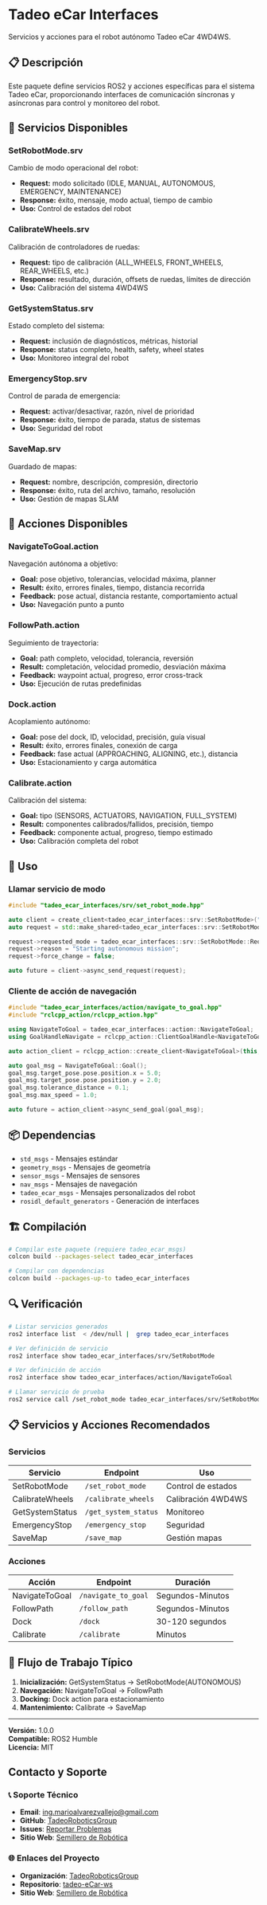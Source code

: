 # Tadeo eCar Interfaces

Servicios y acciones para el robot autónomo Tadeo eCar 4WD4WS.

## 📋 Descripción

Este paquete define servicios ROS2 y acciones específicas para el sistema Tadeo eCar, proporcionando interfaces de comunicación síncronas y asíncronas para control y monitoreo del robot.

## 🔧 Servicios Disponibles

### SetRobotMode.srv
Cambio de modo operacional del robot:
- **Request:** modo solicitado (IDLE, MANUAL, AUTONOMOUS, EMERGENCY, MAINTENANCE)
- **Response:** éxito, mensaje, modo actual, tiempo de cambio
- **Uso:** Control de estados del robot

### CalibrateWheels.srv  
Calibración de controladores de ruedas:
- **Request:** tipo de calibración (ALL_WHEELS, FRONT_WHEELS, REAR_WHEELS, etc.)
- **Response:** resultado, duración, offsets de ruedas, límites de dirección
- **Uso:** Calibración del sistema 4WD4WS

### GetSystemStatus.srv
Estado completo del sistema:
- **Request:** inclusión de diagnósticos, métricas, historial
- **Response:** status completo, health, safety, wheel states
- **Uso:** Monitoreo integral del robot

### EmergencyStop.srv
Control de parada de emergencia:
- **Request:** activar/desactivar, razón, nivel de prioridad
- **Response:** éxito, tiempo de parada, status de sistemas
- **Uso:** Seguridad del robot

### SaveMap.srv
Guardado de mapas:
- **Request:** nombre, descripción, compresión, directorio
- **Response:** éxito, ruta del archivo, tamaño, resolución
- **Uso:** Gestión de mapas SLAM

## 🎯 Acciones Disponibles

### NavigateToGoal.action
Navegación autónoma a objetivo:
- **Goal:** pose objetivo, tolerancias, velocidad máxima, planner
- **Result:** éxito, errores finales, tiempo, distancia recorrida
- **Feedback:** pose actual, distancia restante, comportamiento actual
- **Uso:** Navegación punto a punto

### FollowPath.action
Seguimiento de trayectoria:
- **Goal:** path completo, velocidad, tolerancia, reversión
- **Result:** completación, velocidad promedio, desviación máxima
- **Feedback:** waypoint actual, progreso, error cross-track
- **Uso:** Ejecución de rutas predefinidas

### Dock.action
Acoplamiento autónomo:
- **Goal:** pose del dock, ID, velocidad, precisión, guía visual
- **Result:** éxito, errores finales, conexión de carga
- **Feedback:** fase actual (APPROACHING, ALIGNING, etc.), distancia
- **Uso:** Estacionamiento y carga automática

### Calibrate.action
Calibración del sistema:
- **Goal:** tipo (SENSORS, ACTUATORS, NAVIGATION, FULL_SYSTEM)
- **Result:** componentes calibrados/fallidos, precisión, tiempo
- **Feedback:** componente actual, progreso, tiempo estimado
- **Uso:** Calibración completa del robot

## 🔧 Uso

### Llamar servicio de modo
```cpp
#include "tadeo_ecar_interfaces/srv/set_robot_mode.hpp"

auto client = create_client<tadeo_ecar_interfaces::srv::SetRobotMode>("set_robot_mode");
auto request = std::make_shared<tadeo_ecar_interfaces::srv::SetRobotMode::Request>();

request->requested_mode = tadeo_ecar_interfaces::srv::SetRobotMode::Request::AUTONOMOUS;
request->reason = "Starting autonomous mission";
request->force_change = false;

auto future = client->async_send_request(request);
```

### Cliente de acción de navegación
```cpp
#include "tadeo_ecar_interfaces/action/navigate_to_goal.hpp"
#include "rclcpp_action/rclcpp_action.hpp"

using NavigateToGoal = tadeo_ecar_interfaces::action::NavigateToGoal;
using GoalHandleNavigate = rclcpp_action::ClientGoalHandle<NavigateToGoal>;

auto action_client = rclcpp_action::create_client<NavigateToGoal>(this, "navigate_to_goal");

auto goal_msg = NavigateToGoal::Goal();
goal_msg.target_pose.pose.position.x = 5.0;
goal_msg.target_pose.pose.position.y = 2.0;
goal_msg.tolerance_distance = 0.1;
goal_msg.max_speed = 1.0;

auto future = action_client->async_send_goal(goal_msg);
```

## 📦 Dependencias

- `std_msgs` - Mensajes estándar
- `geometry_msgs` - Mensajes de geometría
- `sensor_msgs` - Mensajes de sensores  
- `nav_msgs` - Mensajes de navegación
- `tadeo_ecar_msgs` - Mensajes personalizados del robot
- `rosidl_default_generators` - Generación de interfaces

## 🏗️ Compilación

```bash
# Compilar este paquete (requiere tadeo_ecar_msgs)
colcon build --packages-select tadeo_ecar_interfaces

# Compilar con dependencias
colcon build --packages-up-to tadeo_ecar_interfaces
```

## 🔍 Verificación

```bash
# Listar servicios generados
ros2 interface list  < /dev/null |  grep tadeo_ecar_interfaces

# Ver definición de servicio
ros2 interface show tadeo_ecar_interfaces/srv/SetRobotMode

# Ver definición de acción
ros2 interface show tadeo_ecar_interfaces/action/NavigateToGoal

# Llamar servicio de prueba
ros2 service call /set_robot_mode tadeo_ecar_interfaces/srv/SetRobotMode "{requested_mode: 2, reason: test, force_change: false}"
```

## 📋 Servicios y Acciones Recomendados

### Servicios
| Servicio | Endpoint | Uso |
|----------|----------|-----|
| SetRobotMode | `/set_robot_mode` | Control de estados |
| CalibrateWheels | `/calibrate_wheels` | Calibración 4WD4WS |
| GetSystemStatus | `/get_system_status` | Monitoreo |
| EmergencyStop | `/emergency_stop` | Seguridad |
| SaveMap | `/save_map` | Gestión mapas |

### Acciones  
| Acción | Endpoint | Duración |
|--------|----------|----------|
| NavigateToGoal | `/navigate_to_goal` | Segundos-Minutos |
| FollowPath | `/follow_path` | Segundos-Minutos |
| Dock | `/dock` | 30-120 segundos |
| Calibrate | `/calibrate` | Minutos |

## 🔄 Flujo de Trabajo Típico

1. **Inicialización:** GetSystemStatus → SetRobotMode(AUTONOMOUS)
2. **Navegación:** NavigateToGoal → FollowPath
3. **Docking:** Dock action para estacionamiento
4. **Mantenimiento:** Calibrate → SaveMap

---
**Versión:** 1.0.0  
**Compatible:** ROS2 Humble  
**Licencia:** MIT

## Contacto y Soporte

### 📞 **Soporte Técnico**
- **Email**: ing.marioalvarezvallejo@gmail.com
- **GitHub**: [TadeoRoboticsGroup](http://github.com/TadeoRoboticsGroup)
- **Issues**: [Reportar Problemas](https://github.com/TadeoRoboticsGroup/tadeo-eCar-ws/issues)
- **Sitio Web**: [Semillero de Robótica](https://tadeoroboticsgroup.github.io/TadeoRoboticsGroup/)

### 🌐 **Enlaces del Proyecto**
- **Organización**: [TadeoRoboticsGroup](http://github.com/TadeoRoboticsGroup)
- **Repositorio**: [tadeo-eCar-ws](https://github.com/TadeoRoboticsGroup/tadeo-eCar-ws)
- **Sitio Web**: [Semillero de Robótica](https://tadeoroboticsgroup.github.io/TadeoRoboticsGroup/)
